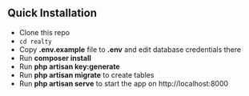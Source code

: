 ## Quick Installation
- Clone this repo
- `cd realty`
- Copy __.env.example__ file to __.env__ and edit database credentials there
- Run __composer install__
- Run __php artisan key:generate__
- Run __php artisan migrate__ to create tables
- Run __php artisan serve__ to start the app on http://localhost:8000